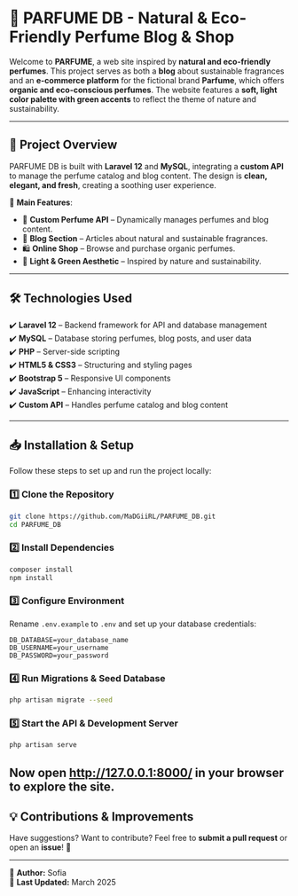 # 🌿 PARFUME DB - Natural & Eco-Friendly Perfume Blog & Shop

Welcome to **PARFUME**, a web site inspired by **natural and eco-friendly perfumes**. This project serves as both a **blog** about sustainable fragrances and an **e-commerce platform** for the fictional brand **Parfume**, which offers **organic and eco-conscious perfumes**. The website features a **soft, light color palette with green accents** to reflect the theme of nature and sustainability.

---

## 🎨 Project Overview

PARFUME DB is built with **Laravel 12** and **MySQL**, integrating a **custom API** to manage the perfume catalog and blog content. The design is **clean, elegant, and fresh**, creating a soothing user experience.

📌 **Main Features**:
- 🌸 **Custom Perfume API** – Dynamically manages perfumes and blog content.
- 📖 **Blog Section** – Articles about natural and sustainable fragrances.
- 🛍️ **Online Shop** – Browse and purchase organic perfumes.
- 🎨 **Light & Green Aesthetic** – Inspired by nature and sustainability.

---

## 🛠️ Technologies Used

✔️ **Laravel 12** – Backend framework for API and database management  
✔️ **MySQL** – Database storing perfumes, blog posts, and user data  
✔️ **PHP** – Server-side scripting  
✔️ **HTML5 & CSS3** – Structuring and styling pages  
✔️ **Bootstrap 5** – Responsive UI components  
✔️ **JavaScript** – Enhancing interactivity  
✔️ **Custom API** – Handles perfume catalog and blog content  

---

## 📥 Installation & Setup

Follow these steps to set up and run the project locally:

### 1️⃣ Clone the Repository
```bash
git clone https://github.com/MaDGiiRL/PARFUME_DB.git
cd PARFUME_DB
```

### 2️⃣ Install Dependencies
```bash
composer install
npm install
```

### 3️⃣ Configure Environment
Rename `.env.example` to `.env` and set up your database credentials:
```env
DB_DATABASE=your_database_name
DB_USERNAME=your_username
DB_PASSWORD=your_password
```

### 4️⃣ Run Migrations & Seed Database
```bash
php artisan migrate --seed
```

### 5️⃣ Start the API & Development Server
```bash
php artisan serve
```

Now open **http://127.0.0.1:8000/** in your browser to explore the site.
---

## 💡 Contributions & Improvements

Have suggestions? Want to contribute? Feel free to **submit a pull request** or open an **issue**! 🚀

---

📌 **Author:** Sofia  
📅 **Last Updated:** March 2025  
